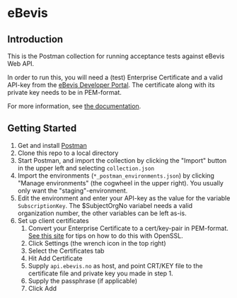 # eBevis

## Introduction

This is the Postman collection for running acceptance tests against eBevis Web API.

In order to run this, you will need a (test) Enterprise Certificate and a valid API-key from the [eBevis Developer Portal](https://ebevis.no). The certificate along with its private key needs to be in PEM-format.

For more information, see [the documentation](https://altinn.github.io/docs/guides/ebevis/).

## Getting Started

1. Get and install [Postman](https://www.getpostman.com/)
2. Clone this repo to a local directory
3. Start Postman, and import the collection by clicking the "Import" button in the upper left and selecting `collection.json`
4. Import the environments (`*_postman_environments.json`) by clicking "Manage environments" (the cogwheel in the upper right). You usually only want the "staging"-environment.
5. Edit the environment and enter your API-key as the value for the variable `SubscriptionKey`. The $SubjectOrgNo variabel needs a valid organization number, the other variables can be left as-is.
6. Set up client certificates
     1. Convert your Enterprise Certificate to a cert/key-pair in PEM-format. [See this site](https://www.sslshopper.com/article-most-common-openssl-commands.html) for tips on how to do this with OpenSSL.
     2. Click Settings (the wrench icon in the top right)
     3. Select the Certificates tab
     4. Hit Add Certificate
     5. Supply `api.ebevis.no` as host, and point CRT/KEY file to the certificate file and private key you made in step 1.
     6. Supply the passphrase (if applicable)
     7. Click Add